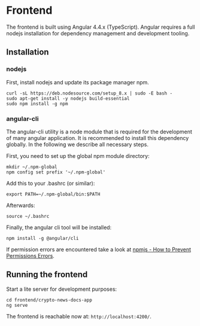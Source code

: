 # Frontend

The frontend is built using Angular 4.4.x (TypeScript). Angular requires a full nodejs installation for dependency management and development tooling.

## Installation

### nodejs

First, install nodejs and update its package manager npm.

```
curl -sL https://deb.nodesource.com/setup_8.x | sudo -E bash -
sudo apt-get install -y nodejs build-essential
sudo npm install -g npm
```

### angular-cli

The angular-cli utility is a node module that is required for the development of many angular application.
It is recommended to install this dependency globally. In the following we describe all necessary steps.

First, you need to set up the global npm module directory:

```
mkdir ~/.npm-global
npm config set prefix '~/.npm-global'
```

Add this to your .bashrc (or similar):

```
export PATH=~/.npm-global/bin:$PATH
```

Afterwards:

```
source ~/.bashrc
```

Finally, the angular cli tool will be installed:

```
npm install -g @angular/cli

```

If permission errors are encountered take a look at [npmjs - How to Prevent Permissions Errors](https://docs.npmjs.com/getting-started/fixing-npm-permissions).


## Running the frontend

Start a lite server for development purposes:

```
cd frontend/crypto-news-docs-app
ng serve
```

The frontend is reachable now at: `http://localhost:4200/`.
